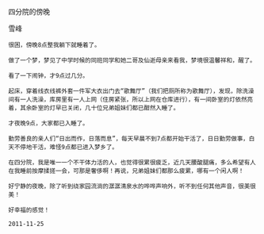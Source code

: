四分院的傍晚

雪峰


    很困，傍晚8点整我躺下就睡着了。

    做了一个梦，梦见了中学时候的同班同学和她二哥及仙逝母亲来看我，梦境很温馨祥和，醒了。

    看了一下闹钟，才9点过几分。

    起床，穿着线衣线裤外套一件军大衣出门去“歌舞厅”（我们把厕所称为歌舞厅），发现，除洗澡间有一人洗澡，库房里有一人上网（住房紧张，所以上网在仓库进行），有一间卧室的灯依然亮着，其余卧室的灯早已关闭，几十位兄弟姐妹们都已酣然入睡了。

    才夜晚9点，大家都已入睡了。

    勤劳善良的亲人们“日出而作，日落而息”，每天早晨不到7点都开始干活了，日日勤劳做事，白天不停地干活，难怪9点都已进入梦乡了。

    在四分院，我是唯一一个不干体力活的人，也觉得很累很疲乏，近几天腰酸腿痛，多么希望有人在我睡前按摩揉搓一会，可那是奢侈啊！再说，兄弟姐妹们都那么疲累，哪有一个闲人啊！

    好宁静的夜晚，除了听到绕家园流淌的潺潺清泉水的哗哗声响外，听不到任何其他声音，很美很美！

    好幸福的感觉！

    2011-11-25



